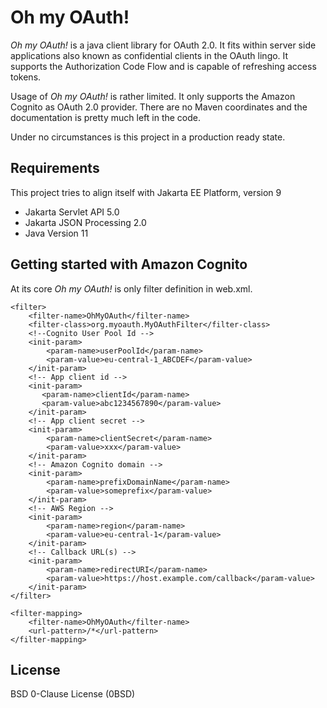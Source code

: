 # Oh my OAuth!

_Oh my OAuth!_ is a java client library for OAuth 2.0. It fits within server side applications also known
as confidential clients in the OAuth lingo. It supports the Authorization Code Flow and is capable of refreshing
access tokens.

Usage of _Oh my OAuth!_ is rather limited. It only supports the Amazon Cognito as OAuth 2.0 provider.
There are no Maven coordinates and the documentation is pretty much left in the code. 

Under no circumstances is this project in a production ready state.

## Requirements

This project tries to align itself with Jakarta EE Platform, version 9

* Jakarta Servlet API 5.0
* Jakarta JSON Processing 2.0
* Java Version 11

## Getting started with Amazon Cognito

At its core _Oh my OAuth!_ is only filter definition in web.xml.

```
<filter>
    <filter-name>OhMyOAuth</filter-name>
    <filter-class>org.myoauth.MyOAuthFilter</filter-class>
    <!--Cognito User Pool Id -->
    <init-param>
        <param-name>userPoolId</param-name>
        <param-value>eu-central-1_ABCDEF</param-value>
    </init-param>
    <!-- App client id -->
    <init-param>
       <param-name>clientId</param-name>
       <param-value>abc1234567890</param-value>
    </init-param>
    <!-- App client secret -->
    <init-param>
        <param-name>clientSecret</param-name>
        <param-value>xxx</param-value>
    </init-param>
    <!-- Amazon Cognito domain -->
    <init-param>
        <param-name>prefixDomainName</param-name>
        <param-value>someprefix</param-value>
    </init-param>
    <!-- AWS Region -->
    <init-param>
        <param-name>region</param-name>
        <param-value>eu-central-1</param-value>
    </init-param>
    <!-- Callback URL(s) -->
    <init-param>
        <param-name>redirectURI</param-name>
        <param-value>https://host.example.com/callback</param-value>
    </init-param>
</filter>

<filter-mapping>
    <filter-name>OhMyOAuth</filter-name>
    <url-pattern>/*</url-pattern>
</filter-mapping>
```

## License

BSD 0-Clause License (0BSD)

